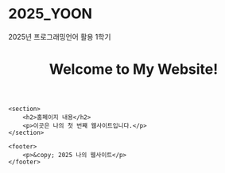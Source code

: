 # 2025_YOON
2025년 프로그래밍언어 활용 1학기

<!DOCTYPE html>
<html lang="ko">
<head>
    <meta charset="UTF-8">
    <meta name="viewport" content="width=device-width, initial-scale=1.0">
    <title>나의 홈페이지</title>
    <link rel="stylesheet" href="styles.css">
</head>
<body>
    <header>
        <h1>Welcome to My Website!</h1>
    </header>

    <section>
        <h2>홈페이지 내용</h2>
        <p>이곳은 나의 첫 번째 웹사이트입니다.</p>
    </section>

    <footer>
        <p>&copy; 2025 나의 웹사이트</p>
    </footer>
</body>
</html>
